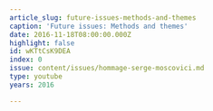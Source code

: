 ```yaml
---
article_slug: future-issues-methods-and-themes
caption: 'Future issues: Methods and themes'
date: 2016-11-18T08:00:00.000Z
highlight: false
id: wKTtCsK9DEA
index: 0
issue: content/issues/hommage-serge-moscovici.md
type: youtube
years: 2016

---
```


